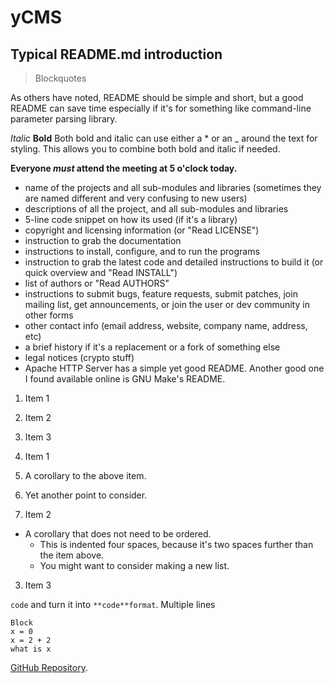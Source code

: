 # yCMS
## Typical README.md introduction
> Blockquotes

As others have noted, README should be simple and short, but a good README can save time especially if it's for something like command-line parameter parsing library.

*Italic*
**Bold**
Both bold and italic can use either a * or an _ around the text for styling. This allows you to combine both bold and italic if needed.

**Everyone _must_ attend the meeting at 5 o'clock today.**

- name of the projects and all sub-modules and libraries (sometimes they are named different and very confusing to new users)
- descriptions of all the project, and all sub-modules and libraries
- 5-line code snippet on how its used (if it's a library)
- copyright and licensing information (or "Read LICENSE")
- instruction to grab the documentation
- instructions to install, configure, and to run the programs
- instruction to grab the latest code and detailed instructions to build it (or quick overview and "Read INSTALL")
- list of authors or "Read AUTHORS"
- instructions to submit bugs, feature requests, submit patches, join mailing list, get announcements, or join the user or dev community in other forms
- other contact info (email address, website, company name, address, etc)
- a brief history if it's a replacement or a fork of something else
- legal notices (crypto stuff)
- Apache HTTP Server has a simple yet good README. Another good one I found available online is GNU Make's README.

1. Item 1
2. Item 2
3. Item 3

1. Item 1
  1. A corollary to the above item.
  2. Yet another point to consider.
2. Item 2
  * A corollary that does not need to be ordered.
    * This is indented four spaces, because it's two spaces further than the item above.
    * You might want to consider making a new list.
3. Item 3

`code` and turn it into `**code**format`.
Multiple lines

```
Block
x = 0
x = 2 + 2
what is x
```

[GitHub Repository](github.com/Yupsie/ycms).